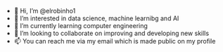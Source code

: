 - 👋 Hi, I’m @elrobinho1
- 👀 I’m interested in data science, machine learnibg and AI
- 🌱 I’m currently learning computer engineering
- 💞️ I’m looking to collaborate on improving and developing new skills
- 📫 You can reach me via my email which is made public on my profile

<!---
elrobinho1/elrobinho1 is a ✨ special ✨ repository because its `README.md` (this file) appears on your GitHub profile.
You can click the Preview link to take a look at your changes.
--->
